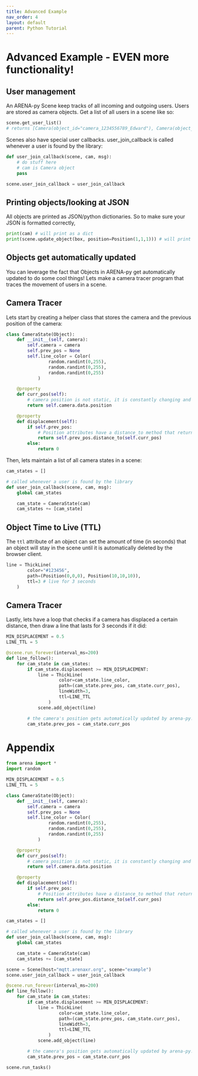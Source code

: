 ```yaml
---
title: Advanced Example
nav_order: 4
layout: default
parent: Python Tutorial
---
```


# Advanced Example - EVEN more functionality!

## User management
An ARENA-py Scene keep tracks of all incoming and outgoing users. Users are stored as camera objects. Get a list of all users in a scene like so:
```python
scene.get_user_list()
# returns [Camera(object_id="camera_1234556789_Edward"), Camera(object_id="camera_987654321_Ed"), ...]
```

Scenes also have special user callbacks. user_join_callback is called whenever a user is found by the library:
```python
def user_join_callback(scene, cam, msg):
    # do stuff here
    # cam is Camera object
    pass

scene.user_join_callback = user_join_callback
```

## Printing objects/looking at JSON
All objects are printed as JSON/python dictionaries. So to make sure your JSON is formatted correctly,
```python
print(cam) # will print as a dict
print(scene.update_object(box, position=Position(1,1,1))) # will print what was published as a dict
```

## Objects get automatically updated
You can leverage the fact that Objects in ARENA-py get automatically updated to do some cool things! Lets make a camera tracer program that traces the movement of users in a scene.

## Camera Tracer
Lets start by creating a helper class that stores the camera and the previous position of the camera:
```python
class CameraState(Object):
    def __init__(self, camera):
        self.camera = camera
        self.prev_pos = None
        self.line_color = Color(
                random.randint(0,255),
                random.randint(0,255),
                random.randint(0,255)
            )

    @property
    def curr_pos(self):
        # camera position is not static, it is constantly changing and will be updated in real-time
        return self.camera.data.position

    @property
    def displacement(self):
        if self.prev_pos:
            # Position attributes have a distance_to method that returns the distance to another Position
            return self.prev_pos.distance_to(self.curr_pos)
        else:
            return 0
```

Then, lets maintain a list of all camera states in a scene:
```python
cam_states = []

# called whenever a user is found by the library
def user_join_callback(scene, cam, msg):
    global cam_states

    cam_state = CameraState(cam)
    cam_states += [cam_state]
```

## Object Time to Live (TTL)
The `ttl` attribute of an object can set the amount of time (in seconds) that an object will stay in the scene until it is automatically deleted by the browser client.
```python
line = ThickLine(
        color="#123456",
        path=(Position(0,0,0), Position(10,10,10)),
        ttl=3 # live for 3 seconds
    )
```

## Camera Tracer
Lastly, lets have a loop that checks if a camera has displaced a certain distance, then draw a line that lasts for 3 seconds if it did:
```python
MIN_DISPLACEMENT = 0.5
LINE_TTL = 5

@scene.run_forever(interval_ms=200)
def line_follow():
    for cam_state in cam_states:
        if cam_state.displacement >= MIN_DISPLACEMENT:
            line = ThickLine(
                    color=cam_state.line_color,
                    path=(cam_state.prev_pos, cam_state.curr_pos),
                    lineWidth=3,
                    ttl=LINE_TTL
                )
            scene.add_object(line)

        # the camera's position gets automatically updated by arena-py!
        cam_state.prev_pos = cam_state.curr_pos
```

# Appendix
```python
from arena import *
import random

MIN_DISPLACEMENT = 0.5
LINE_TTL = 5

class CameraState(Object):
    def __init__(self, camera):
        self.camera = camera
        self.prev_pos = None
        self.line_color = Color(
                random.randint(0,255),
                random.randint(0,255),
                random.randint(0,255)
            )

    @property
    def curr_pos(self):
        # camera position is not static, it is constantly changing and will be updated in real-time
        return self.camera.data.position

    @property
    def displacement(self):
        if self.prev_pos:
            # Position attributes have a distance_to method that returns the distance to another Position
            return self.prev_pos.distance_to(self.curr_pos)
        else:
            return 0

cam_states = []

# called whenever a user is found by the library
def user_join_callback(scene, cam, msg):
    global cam_states

    cam_state = CameraState(cam)
    cam_states += [cam_state]

scene = Scene(host="mqtt.arenaxr.org", scene="example")
scene.user_join_callback = user_join_callback

@scene.run_forever(interval_ms=200)
def line_follow():
    for cam_state in cam_states:
        if cam_state.displacement >= MIN_DISPLACEMENT:
            line = ThickLine(
                    color=cam_state.line_color,
                    path=(cam_state.prev_pos, cam_state.curr_pos),
                    lineWidth=3,
                    ttl=LINE_TTL
                )
            scene.add_object(line)

        # the camera's position gets automatically updated by arena-py!
        cam_state.prev_pos = cam_state.curr_pos

scene.run_tasks()
```
